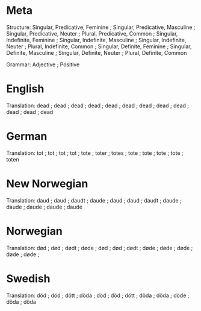 Meta
====

Structure: Singular, Predicative, Feminine ; Singular, Predicative, Masculine ; Singular, Predicative, Neuter ; Plural, Predicative, Common ;
           Singular, Indefinite, Feminine  ; Singular, Indefinite, Masculine  ; Singular, Indefinite, Neuter  ; Plural, Indefinite, Common  ;
           Singular, Definite, Feminine    ; Singular, Definite, Masculine    ; Singular, Definite, Neuter    ; Plural, Definite, Common

Grammar:   Adjective ; Positive



English
=======

Translation: dead ; dead ; dead ; dead ;
             dead ; dead ; dead ; dead ;
             dead ; dead ; dead ; dead



German
======

Translation: tot  ; tot   ; tot   ; tot   ;
             tote ; toter ; totes ; tote  ;
             tote ; tote  ; tote  ; toten



New Norwegian
=============

Translation: daud  ; daud  ; daudt ; daude ;
             daud  ; daud  ; daudt ; daude ;
             daude ; daude ; daude ; daude



Norwegian
=========

Translation: død  ; død  ; dødt ; døde ;
             død  ; død  ; dødt ; døde ;
             døde ; døde ; døde ; døde ;



Swedish
=======

Translation: död  ; död  ; dött ; döda ;
             död  ; död  ; dött ; döda ;
             döda ; döde ; döda ; döda
